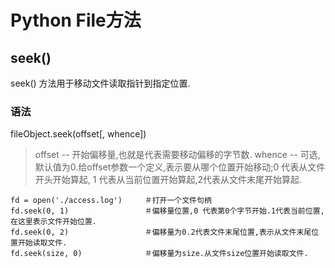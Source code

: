 # Python File方法

## seek()
   seek() 方法用于移动文件读取指针到指定位置.
   
### 语法
   fileObject.seek(offset[, whence])
   

> offset   -- 开始偏移量,也就是代表需要移动偏移的字节数.
> whence   -- 可选,默认值为0.给offset参数一个定义,表示要从哪个位置开始移动;0 代表从文件开头开始算起, 1 代表从当前位置开始算起,2代表从文件末尾开始算起.

```
fd = open('./access.log')     ＃打开一个文件句柄
fd.seek(0, 1)                 ＃偏移量位置,0 代表第0个字节开始.1代表当前位置,在这里表示文件开始位置.
fd.seek(0, 2)                 ＃偏移量为0.2代表文件末尾位置,表示从文件末尾位置开始读取文件.
fd.seek(size, 0)              ＃偏移量为size.从文件size位置开始读取文件.
```
